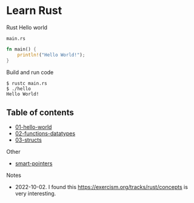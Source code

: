 # Learn Rust

Rust Hello world 

`main.rs` 

```rs
fn main() {
    println!("Hello World!");
}
```

Build and run code 

```
$ rustc main.rs
$ ./hello
Hello World!
```

## Table of contents 

* [01-hello-world](lesson01-hello-world)
* [02-functions-datatypes](lesson02-functions-datatypes)
* [03-structs](lesson03-structs)

Other

* [smart-pointers](smart-pointers)

Notes 

* 2022-10-02. I found this https://exercism.org/tracks/rust/concepts is very interesting. 